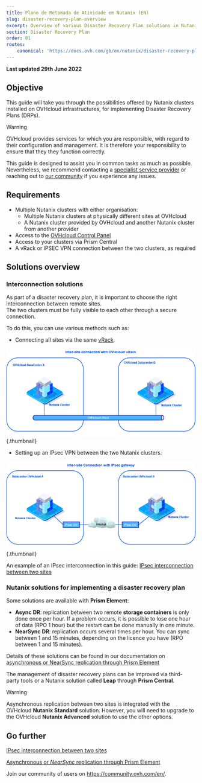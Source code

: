 ```yaml
---
title: Plano de Retomada de Atividade em Nutanix (EN)
slug: disaster-recovery-plan-overview
excerpt: Overview of various Disaster Recovery Plan solutions in Nutanix
section: Disaster Recovery Plan
order: 01
routes:
    canonical: 'https://docs.ovh.com/gb/en/nutanix/disaster-recovery-plan-overview/'
---
```


**Last updated 29th June 2022**

## Objective

This guide will take you through the possibilities offered by Nutanix clusters installed on OVHcloud infrastructures, for implementing Disaster Recovery Plans (DRPs).

> [!warning]
> OVHcloud provides services for which you are responsible, with regard to their configuration and management. It is therefore your responsibility to ensure that they they function correctly.
>
> This guide is designed to assist you in common tasks as much as possible. Nevertheless, we recommend contacting a [specialist service provider](https://partner.ovhcloud.com/pt/directory/) or reaching out to [our community](https://community.ovh.com/en/) if you experience any issues.
>

## Requirements

- Multiple Nutanix clusters with either organisation:
    - Multiple Nutanix clusters at physically different sites at OVHcloud
    - A Nutanix cluster provided by OVHcloud and another Nutanix cluster from another provider
- Access to the [OVHcloud Control Panel](https://www.ovh.com/auth/?action=gotomanager&from=https://www.ovh.pt/&ovhSubsidiary=pt)
- Access to your clusters via Prism Central
- A vRack or IPSEC VPN connection between the two clusters, as required

## Solutions overview

### Interconnection solutions

As part of a disaster recovery plan, it is important to choose the right interconnection between remote sites.<br>
The two clusters must be fully visible to each other through a secure connection.

To do this, you can use various methods such as:

- Connecting all sites via the same [vRack](https://www.ovh.pt/solucoes/vrack/).

![Interconnection with vRack diagram](images/vrackinterconnection.png){.thumbnail}

- Setting up an IPsec VPN between the two Nutanix clusters.

![Interconnection with IPsec diagram](images/ipsecinterconnection.png){.thumbnail}

An example of an IPsec interconnection in this guide: [IPsec interconnection between two sites](https://docs.ovh.com/pt/nutanix/ipsec-interconnection/)

### Nutanix solutions for implementing a disaster recovery plan

Some solutions are available with **Prism Element**:

- **Async DR**: replication between two remote **storage containers** is only done once per hour. If a problem occurs, it is possible to lose one hour of data (RPO 1 hour) but the restart can be done manually in one minute.
- **NearSync DR**: replication occurs several times per hour. You can sync between 1 and 15 minutes, depending on the licence you have (RPO between 1 and 15 minutes).

Details of these solutions can be found in our documentation on [asynchronous or NearSync replication through Prism Element](https://docs.ovh.com/pt/nutanix/prism-element-nutanix-replication/)

The management of disaster recovery plans can be improved via third-party tools or a Nutanix solution called **Leap** through **Prism Central**.

> [!warning]
> Asynchronous replication between two sites is integrated with the OVHcloud **Nutanix Standard** solution. However, you will need to upgrade to the OVHcloud **Nutanix Advanced** solution to use the other options.

## Go further

[IPsec interconnection between two sites](https://docs.ovh.com/pt/nutanix/ipsec-interconnection/)

[Asynchronous or *NearSync* replication through Prism Element](https://docs.ovh.com/pt/nutanix/prism-element-nutanix-replication/)

Join our community of users on <https://community.ovh.com/en/>.

